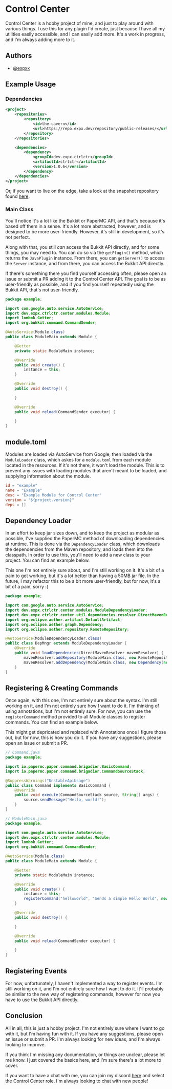 
# Control Center

Control Center is a hobby project of mine, and just to play around with various things. I use this for any plugin I'd create, just because I have all my utilities easily accessible, and I can easily add more. It's a work in progress, and I'm always adding more to it.

## Authors
- [@expxx](https://www.github.com/expxx)

## Example Usage

### Dependencies
```xml
<project>
    <repositories>
        <repository>
            <id>the-cavern</id>
            <url>https://repo.expx.dev/repository/public-releases/</url>
        </repository>
    </repositories>

    <dependencies>
        <dependency>
            <groupId>dev.expx.ctrlctr</groupId>
            <artifactId>ctrlctr</artifactId>
            <version>1.0.6</version>
        </dependency>
    </dependencies>
</project>
```
Or, if you want to live on the edge, take a look at the snapshot repository found [here](https://repo.expx.dev/repository/public-snapshots/).

### Main Class
You'll notice it's a lot like the Bukkit or PaperMC API, and that's because it's based off them in a sense. It's a lot more abstracted, however, and is designed to be more user-friendly. However, it's still in development, so it's not perfect.

Along with that, you still _can_ access the Bukkit API directly, and for some things, you may need to. You can do so via the `getPlugin()` method, which returns the `JavaPlugin` instance. From there, you can `getServer()` to access the `Server` instance, and from there, you can access the Bukkit API directly.

If there's something there you find yourself accessing often, please open an issue or submit a PR adding it to the Control Center API. The goal is to be as user-friendly as possible, and if you find yourself repeatedly using the Bukkit API, that's not user-friendly.

```java
package example;

import com.google.auto.service.AutoService;
import dev.expx.ctrlctr.center.modules.Module;
import lombok.Getter;
import org.bukkit.command.CommandSender;

@AutoService(Module.class)
public class ModuleMain extends Module {

    @Getter
    private static ModuleMain instance;

    @Override
    public void create() {
        instance = this;
    }

    @Override
    public void destroy() {

    }

    @Override
    public void reload(CommandSender executor) {

    }
}
```

## module.toml
Modules are loaded via AutoService from Google, then loaded via the `ModuleLoader` class, which askes for a `module.toml` from each module located in the resources. If it's not there, it won't load the module. This is to prevent any issues with loading modules that aren't meant to be loaded, and supplying information about the module.

```toml
id = "example"
name = "Example"
desc = "Example Module for Control Center"
version = "${project.version}"
deps = []
```

## Dependency Loader
In an effort to keep jar sizes down, and to keep the project as modular as possible, I've supplied the PaperMC method of downloading dependencies at runtime. This is done via the `DependencyLoader` class, which downloads the dependencies from the Maven repository, and loads them into the classpath. In order to use this, you'll need to add a new class to your project. You can find an example below.

This one I'm not entirely sure about, and I'm still working on it. It's a bit of a pain to get working, but it's a lot better than having a 50MB jar file. In the future, I may refactor this to be a bit more user-friendly, but for now, it's a bit of a pain, sorry :(

```java
package example;

import com.google.auto.service.AutoService;
import dev.expx.ctrlctr.center.modules.ModuleDependencyLoader;
import dev.expx.ctrlctr.center.util.dependencies.resolver.DirectMavenResolver;
import org.eclipse.aether.artifact.DefaultArtifact;
import org.eclipse.aether.graph.Dependency;
import org.eclipse.aether.repository.RemoteRepository;

@AutoService(ModuleDependencyLoader.class)
public class DepMngr extends ModuleDependencyLoader {
    @Override
    public void loadDependencies(DirectMavenResolver mavenResolver) {
        mavenResolver.addRepository(ModuleMain.class, new RemoteRepository.Builder("example", "default", "https://repo.maven.apache.org/maven2/").build());
        mavenResolver.addDependency(ModuleMain.class, new Dependency(new DefaultArtifact("org.apache.commons:commons-lang3:3.12.0"), "compile"));
    }
}
```

## Registering & Creating Commands
Once again, with this one, I'm not entirely sure about the syntax. I'm still working on it, and I'm not entirely sure how I want to do it. I'm thinking of using annotations, but I'm not entirely sure. For now, you can use the `registerCommand` method provided to all Module classes to register commands. You can find an example below.

This might get depricated and replaced with Annotations once I figure those out, but for now, this is how you do it. If you have any suggestions, please open an issue or submit a PR.

```java
// Command.java
package example;

import io.papermc.paper.command.brigadier.BasicCommand;
import io.papermc.paper.command.brigadier.CommandSourceStack;

@SuppressWarnings("UnstableApiUsage")
public class Command implements BasicCommand {
    @Override
    public void execute(CommandSourceStack source, String[] args) {
        source.sendMessage("Hello, world!");
    }
}
```
```java
// ModuleMain.java
package example;

import com.google.auto.service.AutoService;
import dev.expx.ctrlctr.center.modules.Module;
import lombok.Getter;
import org.bukkit.command.CommandSender;

@AutoService(Module.class)
public class ModuleMain extends Module {

    @Getter
    private static ModuleMain instance;

    @Override
    public void create() {
        instance = this;
        registerCommand("helloworld", "Sends a simple Hello World", new Command());
    }

    @Override
    public void destroy() {

    }

    @Override
    public void reload(CommandSender executor) {

    }
}
```

## Registering Events
For now, unfortunately, I haven't implemented a way to register events. I'm still working on it, and I'm not entirely sure how I want to do it. It'll probably be similar to the new way of registering commands, however for now you have to use the Bukkit API directly.

## Conclusion
All in all, this is just a hobby project. I'm not entirely sure where I want to go with it, but I'm having fun with it. If you have any suggestions, please open an issue or submit a PR. I'm always looking for new ideas, and I'm always looking to improve. 

If you think I'm missing any documentation, or things are unclear, please let me know. I just covered the basics here, and I'm sure there's a lot more to cover.

If you want to have a chat with me, you can join my discord [here](https://discord.gg/Pnq3BCBBax) and select the Control Center role. I'm always looking to chat with new people!
